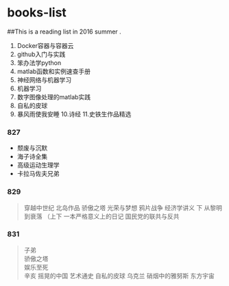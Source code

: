 # books-list
##This is a reading list in 2016 summer .
1. Docker容器与容器云 
2. github入门与实践 
3. 笨办法学python 
4. matlab函数和实例速查手册 
5. 神经网络与机器学习 
6. 机器学习 
7. 数字图像处理的matlab实践  
8. 自私的皮球 
9. 暴风雨使我安睡  10.诗经  11.史铁生作品精选

### 827 
- 颓废与沉默 
- 海子诗全集 
- 高级运动生理学 
- 卡拉马佐夫兄弟

### 829 
>穿越中世纪 
>北岛作品 
>骄傲之塔 
>光荣与梦想 
>鸦片战争 
>经济学讲义 下 
>从黎明到衰落 （上下  一本严格意义上的日记  国民党的联共与反共

### 831
>子弟   
>骄傲之塔   
>娱乐至死    
>辛亥 摇晃的中国  艺术通史  自私的皮球  乌克兰 硝烟中的雅努斯  东方宇宙
